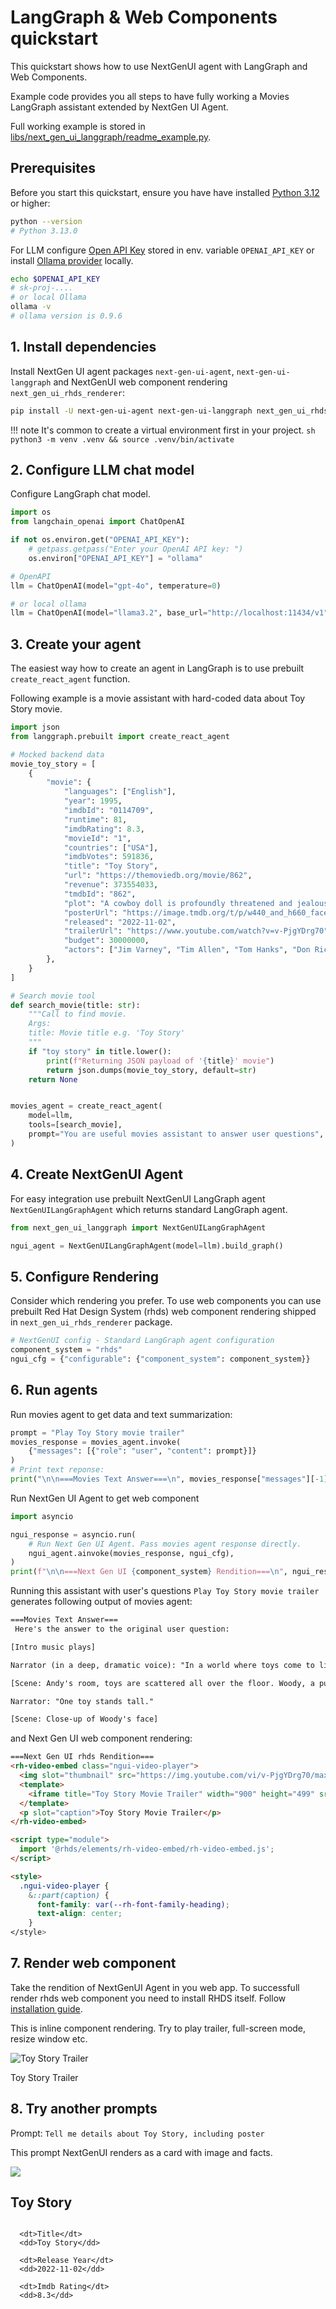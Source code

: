 # LangGraph & Web Components quickstart

This quickstart shows how to use NextGenUI agent with LangGraph and Web Components.

Example code provides you all steps to have fully working a Movies LangGraph assistant extended by NextGen UI Agent.

Full working example is stored in [libs/next_gen_ui_langgraph/readme_example.py](https://github.com/RedHat-UX/next-gen-ui-agent/blob/main/libs/next_gen_ui_langgraph/readme_example.py).


## Prerequisites

Before you start this quickstart, ensure you have have installed [Python 3.12](https://www.python.org/downloads/) or higher:

```sh
python --version
# Python 3.13.0
```

For LLM configure [Open API Key](https://platform.openai.com/api-keys) stored in env. variable `OPENAI_API_KEY` or 
install [Ollama provider](https://ollama.com/download) locally.

```sh
echo $OPENAI_API_KEY
# sk-proj-....
# or local Ollama
ollama -v
# ollama version is 0.9.6
```

## 1. Install dependencies
Install NextGen UI agent packages `next-gen-ui-agent`, `next-gen-ui-langgraph` and NextGenUI web component rendering `next_gen_ui_rhds_renderer`:

```sh
pip install -U next-gen-ui-agent next-gen-ui-langgraph next_gen_ui_rhds_renderer
```

!!! note
    It's common to create a virtual environment first in your project.
    ```sh
    python3 -m venv .venv && source .venv/bin/activate
    ```

## 2. Configure LLM chat model

Configure LangGraph chat model.

```py
import os
from langchain_openai import ChatOpenAI

if not os.environ.get("OPENAI_API_KEY"):
    # getpass.getpass("Enter your OpenAI API key: ")
    os.environ["OPENAI_API_KEY"] = "ollama"

# OpenAPI
llm = ChatOpenAI(model="gpt-4o", temperature=0)

# or local ollama
llm = ChatOpenAI(model="llama3.2", base_url="http://localhost:11434/v1")
```

## 3. Create your agent

The easiest way how to create an agent in LangGraph is to use prebuilt `create_react_agent` function.

Following example is a movie assistant with hard-coded data about Toy Story movie.

```py
import json
from langgraph.prebuilt import create_react_agent

# Mocked backend data
movie_toy_story = [
    {
        "movie": {
            "languages": ["English"],
            "year": 1995,
            "imdbId": "0114709",
            "runtime": 81,
            "imdbRating": 8.3,
            "movieId": "1",
            "countries": ["USA"],
            "imdbVotes": 591836,
            "title": "Toy Story",
            "url": "https://themoviedb.org/movie/862",
            "revenue": 373554033,
            "tmdbId": "862",
            "plot": "A cowboy doll is profoundly threatened and jealous when a new spaceman figure supplants him as top toy in a boy's room.",
            "posterUrl": "https://image.tmdb.org/t/p/w440_and_h660_face/uXDfjJbdP4ijW5hWSBrPrlKpxab.jpg",
            "released": "2022-11-02",
            "trailerUrl": "https://www.youtube.com/watch?v=v-PjgYDrg70",
            "budget": 30000000,
            "actors": ["Jim Varney", "Tim Allen", "Tom Hanks", "Don Rickles"],
        },
    }
]

# Search movie tool
def search_movie(title: str):
    """Call to find movie.
    Args:
    title: Movie title e.g. 'Toy Story'
    """
    if "toy story" in title.lower():
        print(f"Returning JSON payload of '{title}' movie")
        return json.dumps(movie_toy_story, default=str)
    return None


movies_agent = create_react_agent(
    model=llm,
    tools=[search_movie],
    prompt="You are useful movies assistant to answer user questions",
)
```

## 4. Create NextGenUI Agent

For easy integration use prebuilt NextGenUI LangGraph agent `NextGenUILangGraphAgent` which returns standard LangGraph agent.

```py
from next_gen_ui_langgraph import NextGenUILangGraphAgent

ngui_agent = NextGenUILangGraphAgent(model=llm).build_graph()
```

## 5. Configure Rendering

Consider which rendering you prefer. To use web components you can use prebuilt Red Hat Design System (rhds) web component rendering shipped
in `next_gen_ui_rhds_renderer` package.

```py
# NextGenUI config - Standard LangGraph agent configuration
component_system = "rhds"
ngui_cfg = {"configurable": {"component_system": component_system}}
```

## 6. Run agents

Run movies agent to get data and text summarization:

```py
prompt = "Play Toy Story movie trailer"
movies_response = movies_agent.invoke(
    {"messages": [{"role": "user", "content": prompt}]}
)
# Print text reponse:
print("\n\n===Movies Text Answer===\n", movies_response["messages"][-1].content)
```

Run NextGen UI Agent to get web component

```py
import asyncio

ngui_response = asyncio.run(
    # Run Next Gen UI Agent. Pass movies agent response directly.
    ngui_agent.ainvoke(movies_response, ngui_cfg),
)
print(f"\n\n===Next Gen UI {component_system} Rendition===\n", ngui_response["renditions"][0].content)
```

Running this assistant with user's questions `Play Toy Story movie trailer` generates following output of movies agent:

```html
===Movies Text Answer===
 Here's the answer to the original user question:

[Intro music plays]

Narrator (in a deep, dramatic voice): "In a world where toys come to life..."

[Scene: Andy's room, toys are scattered all over the floor. Woody, a pull-string cowboy toy, is centered on a shelf.]

Narrator: "One toy stands tall."

[Scene: Close-up of Woody's face]
```

and Next Gen UI web component rendering:

```html
===Next Gen UI rhds Rendition===
<rh-video-embed class="ngui-video-player">
  <img slot="thumbnail" src="https://img.youtube.com/vi/v-PjgYDrg70/maxresdefault.jpg" alt="Toy Story Movie Trailer"/>
  <template>
    <iframe title="Toy Story Movie Trailer" width="900" height="499" src="https://www.youtube.com/embed/v-PjgYDrg70" frameborder="0" allow="accelerometer; autoplay; clipboard-write; encrypted-media; gyroscope; picture-in-picture; web-share" referrerpolicy="strict-origin-when-cross-origin" allowfullscreen></iframe>
  </template>
  <p slot="caption">Toy Story Movie Trailer</p>
</rh-video-embed>

<script type="module">
  import '@rhds/elements/rh-video-embed/rh-video-embed.js';
</script>

<style>
  .ngui-video-player {
    &::part(caption) {
      font-family: var(--rh-font-family-heading);
      text-align: center;
    }
</style>
```

## 7. Render web component

Take the rendition of NextGenUI Agent in you web app. To successfull render rhds web component you need to install RHDS itself.
Follow [installation guide](https://ux.redhat.com/get-started/developers/installation/).

This is inline component rendering. Try to play trailer, full-screen mode, resize window etc.

<script type="importmap">
{
    "imports": {
        "@rhds/elements/": "https://cdn.jsdelivr.net/npm/@rhds/elements@2.1.1/elements/",
        "@rhds/icons/": "https://cdn.jsdelivr.net/npm/@rhds/icons@1.1.2/"
    },
    "scopes": {
        "https://cdn.jsdelivr.net/": {
            "@floating-ui/core": "https://cdn.jsdelivr.net/npm/@floating-ui/core@1.6.8/dist/floating-ui.core.mjs",
            "@floating-ui/dom": "https://cdn.jsdelivr.net/npm/@floating-ui/dom@1.6.12/dist/floating-ui.dom.mjs",
            "@floating-ui/utils": "https://cdn.jsdelivr.net/npm/@floating-ui/utils@0.2.8/dist/floating-ui.utils.mjs",
            "@floating-ui/utils/dom": "https://cdn.jsdelivr.net/npm/@floating-ui/utils@0.2.8/dist/floating-ui.utils.dom.mjs",
            "@lit/context": "https://cdn.jsdelivr.net/npm/@lit/context@1.1.3/index.js",
            "@lit/reactive-element": "https://cdn.jsdelivr.net/npm/@lit/reactive-element@2.0.4/reactive-element.js",
            "@lit/reactive-element/decorators/": "https://cdn.jsdelivr.net/npm/@lit/reactive-element@2.0.4/decorators/",
            "@patternfly/pfe-core": "https://cdn.jsdelivr.net/npm/@patternfly/pfe-core@4.0.4/core.js",
            "@patternfly/pfe-core/": "https://cdn.jsdelivr.net/npm/@patternfly/pfe-core@4.0.4/",
            "@patternfly/pfe-core/ssr-shims.js": "https://cdn.jsdelivr.net/npm/@patternfly/pfe-core@4.0.4/core.js",
            "@rhds/elements/lib/": "https://cdn.jsdelivr.net/npm/@rhds/elements@2.1.1/lib/",
            "@rhds/elements/": "https://cdn.jsdelivr.net/npm/@rhds/elements@2.1.1/elements/",
            "@rhds/icons/ui/": "https://cdn.jsdelivr.net/npm/@rhds/icons@1.1.2/ui/",
            "@rhds/tokens/css/": "https://cdn.jsdelivr.net/npm/@rhds/tokens@2.1.1/css/",
            "@rhds/tokens/media.js": "https://cdn.jsdelivr.net/npm/@rhds/tokens@2.1.1/js/media.js",
            "lit": "https://cdn.jsdelivr.net/npm/lit@3.2.1/index.js",
            "lit-element/lit-element.js": "https://cdn.jsdelivr.net/npm/lit-element@4.1.1/lit-element.js",
            "lit-html": "https://cdn.jsdelivr.net/npm/lit-html@3.2.1/lit-html.js",
            "lit-html/": "https://cdn.jsdelivr.net/npm/lit-html@3.2.1/",
            "lit/": "https://cdn.jsdelivr.net/npm/lit@3.2.1/",
            "prism-esm": "https://cdn.jsdelivr.net/npm/prism-esm@1.29.0-fix.6/prism.js",
            "prism-esm/components/": "https://cdn.jsdelivr.net/npm/prism-esm@1.29.0-fix.6/components/",
            "tslib": "https://cdn.jsdelivr.net/npm/tslib@2.8.1/tslib.es6.mjs"
        }
    }
}
</script>
<link rel="stylesheet" href="https://cdn.jsdelivr.net/npm/@rhds/tokens@1.1.2/css/global.css">

<div>
<rh-video-embed class="ngui-video-player">
  <img slot="thumbnail" src="https://img.youtube.com/vi/v-PjgYDrg70/maxresdefault.jpg" alt="Toy Story Trailer"/>
  <template>
    <iframe title="Toy Story Trailer" width="900" height="499" src="https://www.youtube.com/embed/v-PjgYDrg70" frameborder="0" allow="accelerometer; autoplay; clipboard-write; encrypted-media; gyroscope; picture-in-picture; web-share" referrerpolicy="strict-origin-when-cross-origin" allowfullscreen></iframe>
  </template>
  <p slot="caption">Toy Story Trailer</p>
</rh-video-embed>

<script type="module">
  import '@rhds/elements/rh-video-embed/rh-video-embed.js';
</script>

<style>
  .ngui-video-player {
    &::part(caption) {
      font-family: var(--rh-font-family-heading);
      text-align: center;
    }
</style>
</div>

## 8. Try another prompts

Prompt: `Tell me details about Toy Story, including poster`

This prompt NextGenUI renders as a card with image and facts.

<div>
<rh-card class="ngui-one-card">
  <img src="https://image.tmdb.org/t/p/w440_and_h660_face/uXDfjJbdP4ijW5hWSBrPrlKpxab.jpg" slot="image" aria-label="Toy Story">
  <h2 slot="header">Toy Story</h2>

  <dl>

      <dt>Title</dt>
      <dd>Toy Story</dd>

      <dt>Release Year</dt>
      <dd>2022-11-02</dd>

      <dt>Imdb Rating</dt>
      <dd>8.3</dd>
  </dl>
</rh-card>

<style>
  .ngui-one-card {
    /* Definition list itself */
    & dl {
      display: flex;
      flex-flow: column;
      gap: var(--rh-space-md, 8px);
      margin: 0;
      padding: 0;

      & dt {
        font-weight: var(--rh-font-weight-heading-medium, 500);
      }

      & dd {
        margin: 0;
        padding-block-end: var(--rh-space-md, 8px);
        border-block-end: var(--rh-border-width-sm, 1px) solid var(--rh-color-border-subtle);

        &:last-child {
          padding-block-end: 0;
          border-block-end: none;
        }
      }
    }
    &::part(container) {
      display: grid;
      grid-template-areas: 'image' 'header' 'body' 'footer';
      grid-template-columns: 1fr;
      place-items: start stretch;
      /*gap: var(--rh-space-2xl, 32px);*/
    }
    &::part(image) {
      grid-area: image;
      padding: var(--rh-space-xl, 24px);
    }

    @container (min-width: 576px) {
      &::part(container) {
        grid-template-areas: 'image header' 'image body' 'image footer';
        grid-template-columns: 1fr 2fr;
      }
    }
    @container (min-width: 768px) {
      &::part(image) {
        padding: var(--rh-space-2xl, 32px);
      }
    }
  }
</style>

<script type="module">
  import '@rhds/elements/rh-cta/rh-cta.js';
  import '@rhds/elements/rh-card/rh-card.js';
</script>
</div>